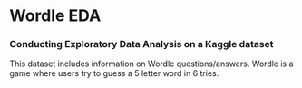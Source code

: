 # Wordle EDA

### Conducting Exploratory Data Analysis on a Kaggle dataset

This dataset includes information on Wordle questions/answers. Wordle is a game where users try to guess a 5 letter word in 6 tries.
